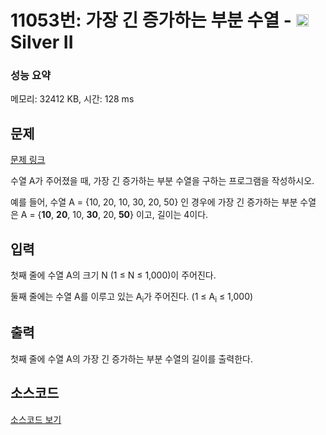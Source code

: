 # 11053번: 가장 긴 증가하는 부분 수열 - <img src="https://static.solved.ac/tier_small/9.svg" style="height:20px" /> Silver II

<!-- performance -->
### 성능 요약
메모리: 32412 KB, 시간: 128 ms
<!-- end -->

## 문제

[문제 링크](https://boj.kr/11053)

<p>수열 A가 주어졌을 때, 가장 긴 증가하는&nbsp;부분&nbsp;수열을 구하는 프로그램을 작성하시오.</p>

<p>예를 들어, 수열 A = {10, 20, 10, 30, 20, 50} 인 경우에 가장 긴 증가하는 부분&nbsp;수열은&nbsp;A = {<strong>10</strong>, <strong>20</strong>, 10, <strong>30</strong>, 20, <strong>50</strong>} 이고, 길이는 4이다.</p>

## 입력

<p>첫째 줄에 수열 A의 크기 N (1 ≤ N ≤ 1,000)이 주어진다.</p>

<p>둘째 줄에는 수열 A를 이루고 있는 A<sub>i</sub>가 주어진다. (1 ≤ A<sub>i</sub> ≤ 1,000)</p>

## 출력

<p>첫째 줄에 수열 A의 가장 긴 증가하는 부분 수열의 길이를 출력한다.</p>

## 소스코드

[소스코드 보기](가장%20긴%20증가하는%20부분%20수열.py)